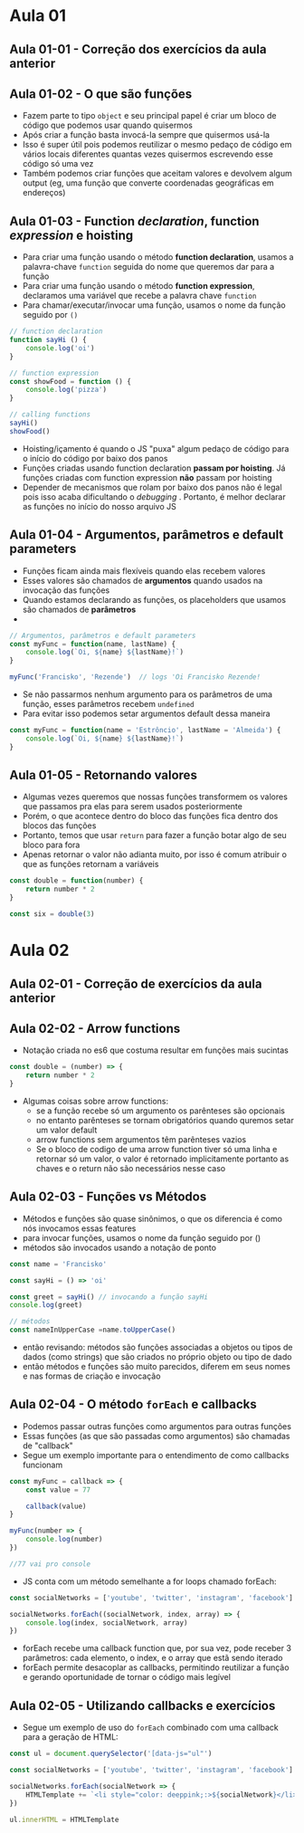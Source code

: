 # Aula 01

## Aula 01-01 - Correção dos exercícios da aula anterior

## Aula 01-02 - O que são funções

- Fazem parte to tipo `object` e seu principal papel é criar um bloco de código que podemos usar quando quisermos
- Após criar a função basta invocá-la sempre que quisermos usá-la
- Isso é super útil pois podemos reutilizar o mesmo pedaço de código em vários locais diferentes quantas vezes quisermos escrevendo esse código só uma vez
- Também podemos criar funções que aceitam valores e devolvem algum output (eg, uma função que converte coordenadas geográficas em endereços)

## Aula 01-03 - Function *declaration*, function *expression* e hoisting

- Para criar uma função usando o método **function declaration**, usamos a palavra-chave `function` seguida do nome que queremos dar para a função
- Para criar uma função usando o método **function expression**, declaramos uma variável que recebe a palavra chave `function`
- Para chamar/executar/invocar uma função, usamos o nome da função seguido por `()`

```javascript
// function declaration
function sayHi () {
    console.log('oi')
}

// function expression
const showFood = function () {
    console.log('pizza')
}

// calling functions
sayHi()
showFood()
```
- Hoisting/içamento é quando o JS "puxa" algum pedaço de código para o início do código por baixo dos panos
- Funções criadas usando function declaration **passam por hoisting**. Já funções criadas com function expression **não** passam por hoisting
- Depender de mecanismos que rolam por baixo dos panos não é legal pois isso acaba dificultando o *debugging* . Portanto, é melhor declarar as funções no início do nosso arquivo JS

## Aula 01-04 - Argumentos, parâmetros e default parameters

- Funções ficam ainda mais flexíveis quando elas recebem valores
- Esses valores são chamados de **argumentos** quando usados na invocação das funções
- Quando estamos declarando as funções, os placeholders que usamos são chamados de **parâmetros**
- 

```javascript
// Argumentos, parâmetros e default parameters
const myFunc = function(name, lastName) {
    console.log(`Oi, ${name} ${lastName}!`)
}

myFunc('Francisko', 'Rezende')  // logs 'Oi Francisko Rezende!
```
- Se não passarmos nenhum argumento para os parâmetros de uma função, esses parâmetros recebem `undefined`
- Para evitar isso podemos setar argumentos default dessa maneira

```javascript
const myFunc = function(name = 'Estrôncio', lastName = 'Almeida') {
    console.log(`Oi, ${name} ${lastName}!`)
}
```

## Aula 01-05 - Retornando valores

- Algumas vezes queremos que nossas funções transformem os valores que passamos pra elas para serem usados posteriormente
- Porém, o que acontece dentro do bloco das funções fica dentro dos blocos das funções
- Portanto, temos que usar `return` para fazer a função botar algo de seu bloco para fora
- Apenas retornar o valor não adianta muito, por isso é comum atribuir o que as funções retornam a variáveis

```javascript
const double = function(number) {
    return number * 2
}

const six = double(3)
```

# Aula 02

## Aula 02-01 - Correção de exercícios da aula anterior

## Aula 02-02 - Arrow functions

- Notação criada no es6 que costuma resultar em funções mais sucintas

```javascript
const double = (number) => {
    return number * 2
}
```

- Algumas coisas sobre arrow functions:
  - se a função recebe só um argumento os parênteses são opcionais
  - no entanto parênteses se tornam obrigatórios quando quremos setar um valor default
  - arrow functions sem argumentos têm parênteses vazios
  - Se o bloco de codigo de uma arrow function tiver só uma linha e retornar só um valor, o valor é retornado implicitamente portanto as chaves e o return não são necessários nesse caso

## Aula 02-03 - Funções vs Métodos

- Métodos e funções são quase sinônimos, o que os diferencia é como nós invocamos essas features
- para invocar funções, usamos o nome da função seguido por ()
- métodos são invocados usando a notação de ponto

```javascript
const name = 'Francisko'

const sayHi = () => 'oi'

const greet = sayHi() // invocando a função sayHi
console.log(greet)

// métodos
const nameInUpperCase =name.toUpperCase()
```
- então revisando: métodos são funções associadas a objetos ou tipos de dados (como strings) que são criados no próprio objeto ou tipo de dado
- então métodos e funções são muito parecidos, diferem em seus nomes e nas formas de criação e invocação

## Aula 02-04 - O método `forEach` e callbacks

- Podemos passar outras funções como argumentos para outras funções
- Essas funções (as que são passadas como argumentos) são chamadas de "callback"
- Segue um exemplo importante para o entendimento de como callbacks funcionam

```javascript
const myFunc = callback => {
    const value = 77

    callback(value)
}

myFunc(number => {
    console.log(number)
})

//77 vai pro console
```

- JS conta com um método semelhante a for loops chamado forEach:
```javascript
const socialNetworks = ['youtube', 'twitter', 'instagram', 'facebook']

socialNetworks.forEach((socialNetwork, index, array) => {
    console.log(index, socialNetwork, array)
})
```
- forEach recebe uma callback function que, por sua vez, pode receber 3 parâmetros: cada elemento, o index, e o array que estã sendo iterado
- forEach permite desacoplar as callbacks, permitindo reutilizar a função e gerando oportunidade de tornar o código mais legível

## Aula 02-05 - Utilizando callbacks e exercícios

- Segue um exemplo de uso do `forEach` combinado com uma callback para a geração de HTML:

```javascript
const ul = document.querySelector('[data-js="ul"')

const socialNetworks = ['youtube', 'twitter', 'instagram', 'facebook']

socialNetworks.forEach(socialNetwork => {
    HTMLTemplate += `<li style="color: deeppink;:>${socialNetwork}</li>`
})

ul.innerHTML = HTMLTemplate
```